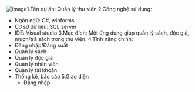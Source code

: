 ![image](https://github.com/user-attachments/assets/6dd9318a-732c-4d39-80c2-bc5b7a500a5b)1.Tên dự án: Quản lý thư viện
2.Công nghệ sử dụng:
  - Ngôn ngữ: C#, winforms
  - Cơ sở dữ liệu: SQL server
  - IDE: Visual studio
3.Mục đích: Một ứng dụng giúp quản lý sách, độc giả, mượn/trả sách trong thư viện. 
4.Tính năng chính:
- Đăng nhập/Đăng xuất
- Quản lý sách
- Quản lý độc giả
- Quản lý nhân viên
- Quản lý tài khoản
- Thống kê, báo cáo
5.Giao diện
  - Đăng nhập
    
